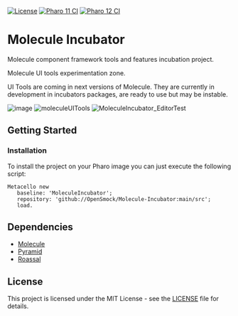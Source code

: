 [![License](https://img.shields.io/github/license/OpenSmock/Molecule-Incubator.svg)](./LICENSE)
[![Pharo 11 CI](https://github.com/OpenSmock/Molecule-Incubator/actions/workflows/Pharo11CI.yml/badge.svg)](https://github.com/OpenSmock/Molecule-Incubator/actions/workflows/Pharo11CI.yml)
[![Pharo 12 CI](https://github.com/OpenSmock/Molecule-Incubator/actions/workflows/Pharo12CI.yml/badge.svg)](https://github.com/OpenSmock/Molecule-Incubator/actions/workflows/Pharo12CI.yml)

# Molecule Incubator

Molecule component framework tools and features incubation project.

Molecule UI tools experimentation zone.

UI Tools are coming in next versions of Molecule. 
They are currently in development in incubators packages, are ready to use but may be instable.

![image](https://user-images.githubusercontent.com/49183340/151664721-feefb39a-6a9f-44b8-a54d-ef4f2b01bc65.png)
![moleculeUITools](https://user-images.githubusercontent.com/49183340/120898493-5eb8e100-c62b-11eb-86c6-021dc25e5dd0.PNG)
![MoleculeIncubator_EditorTest](https://user-images.githubusercontent.com/49183340/152546159-17f15103-2ac7-4938-8d8f-9de8ff60f3a8.gif)

## Getting Started

### Installation

To install the project on your Pharo image you can just execute the following script:

```smalltalk
Metacello new
   baseline: 'MoleculeIncubator';
   repository: 'github://OpenSmock/Molecule-Incubator:main/src';
   load.
```

## Dependencies

- [Molecule](https://github.com/OpenSmock/Molecule)
- [Pyramid](https://github.com/OpenSmock/Pyramid)
- [Roassal](https://github.com/pharo-graphics/Roassal)

## License

This project is licensed under the MIT License - see the [LICENSE](LICENSE) file for details.
